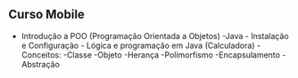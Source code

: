 ## Curso Mobile
- Introdução a POO (Programação Orientada a Objetos)
    -Java 
        - Instalação e Configuração
        - Lógica e programação em Java (Calculadora)
        - Conceitos:
            -Classe
            -Objeto
            -Herança
            -Polimorfismo
            -Encapsulamento
            -Abstração 